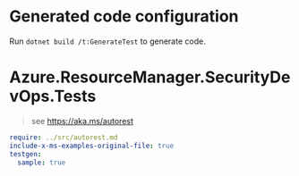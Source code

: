 # Generated code configuration

Run `dotnet build /t:GenerateTest` to generate code.

# Azure.ResourceManager.SecurityDevOps.Tests

> see https://aka.ms/autorest
``` yaml
require: ../src/autorest.md
include-x-ms-examples-original-file: true
testgen:
  sample: true
```